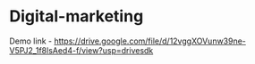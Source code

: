 # Digital-marketing

Demo link - https://drive.google.com/file/d/12vggXOVunw39ne-V5PJ2_1f8lsAed4-f/view?usp=drivesdk
